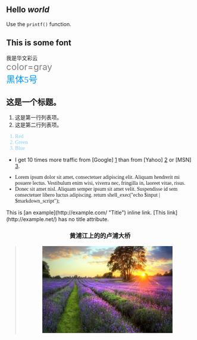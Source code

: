 ## **Hello** ***world***

Use the `printf()` function.

## This is some font

<font face="STCAIYUN">我是华文彩云</font><br>
<font color=gray size=5>color=gray</font><br>
<font color=#0099ff size=5 face="黑体">黑体5号</font><br>



## 这是一个标题。

1. 这是第一行列表项。
2. 这是第二行列表项。

<font face="Cambria" color="skyblue">

>
1. Red
2. Green
3. Blue
>
</font>


* I get 10 times more traffic from [Google] [1] than from
[Yahoo] [2] or [MSN] [3].

[1]: http://google.com/ "Google"
[2]: http://search.yahoo.com/ "Yahoo Search"
[3]: http://search.msn.com/ "MSN Search"

<font face="Consolas">

* Lorem ipsum dolor sit amet, consectetuer adipiscing elit.
Aliquam hendrerit mi posuere lectus. Vestibulum enim wisi,
viverra nec, fringilla in, laoreet vitae, risus.
* Donec sit amet nisl. Aliquam semper ipsum sit amet velit.
Suspendisse id sem consectetuer libero luctus adipiscing.
return shell_exec("echo $input | $markdown_script");
</font>
This is [an example](http://example.com/ "Title") inline link.
[This link](http://example.net/) has no title attribute.
<center>

>
###         黄浦江上的的卢浦大桥
>
><img src="test.jpg" width="350" height="234" />
</center>
